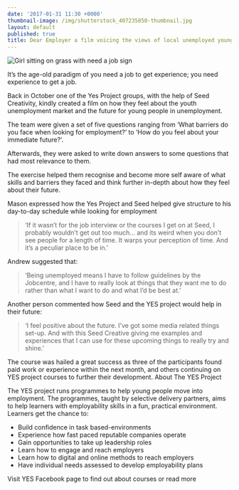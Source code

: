 ```yaml
---
date: '2017-01-31 11:30 +0000'
thumbnail-image: /img/shutterstock_407235850-thumbnail.jpg
layout: default
published: true
title: Dear Employer a film voicing the views of local unemployed young people
---
```


![Girl sitting on grass with need a job sign]({{site.baseurl}}/img/shutterstock_407235850-fullsize-web.jpg)

It’s the age-old paradigm of you need a job to get experience; you need experience to get a job.

Back in October one of the Yes Project groups, with the help of Seed Creativity, kindly created a film on how they feel about the youth unemployment market and the future for young people in unemployment.

The team were given a set of five questions ranging from ‘What barriers do you face when looking for employment?’ to ‘How do you feel about your immediate future?’.

Afterwards, they were asked to write down answers to some questions that had most relevance to them.

The exercise helped them recognise and become more self aware of what skills and barriers they faced and think further in-depth about how they feel about their future.

Mason expressed how the Yes Project and Seed helped give structure to his day-to-day schedule while looking for employment

> ‘If it wasn’t for the job interview or the courses I get on at Seed, I probably wouldn’t get out too much… and its weird when you don’t see people for a length of time. It warps your perception of time. And it’s a peculiar place to be in.’

Andrew suggested that:

> ‘Being unemployed means I have to follow guidelines by the Jobcentre, and I have to really look at things that they want me to do rather than what I want to do and what I’d be best at.’

Another person commented how Seed and the YES project would help in their future:

> ‘I feel positive about the future. I’ve got some media related things set-up. And with this Seed Creative giving me examples and experiences that I can use for these upcoming things to really try and shine.’

The course was hailed a great success as three of the participants found paid work or experience within the next month, and others continuing on YES project courses to further their development.
About The YES Project

The YES project runs programmes to help young people move into employment. The programmes, taught by selective delivery partners, aims to help learners with employability skills in a fun, practical environment. Learners get the chance to:

- Build confidence in task based-environments
- Experience how fast paced reputable companies operate
- Gain opportunities to take up leadership roles
- Learn how to engage and reach employers
- Learn how to digital and online methods to reach employers
- Have individual needs assessed to develop employability plans

Visit YES Facebook page to find out about courses or read more
